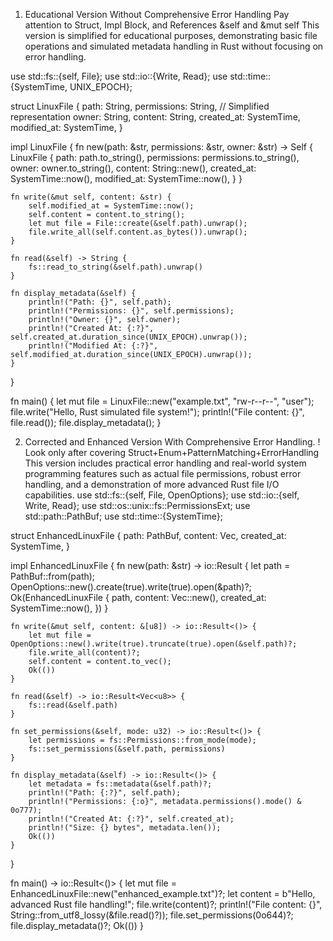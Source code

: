 1) Educational Version Without Comprehensive Error Handling
Pay attention to Struct, Impl Block, and References &self and &mut self
This version is simplified for educational purposes, demonstrating basic file operations and simulated metadata handling in Rust without focusing on error handling.

use std::fs::{self, File};
use std::io::{Write, Read};
use std::time::{SystemTime, UNIX_EPOCH};

struct LinuxFile {
    path: String,
    permissions: String, // Simplified representation
    owner: String,
    content: String,
    created_at: SystemTime,
    modified_at: SystemTime,
}

impl LinuxFile {
    fn new(path: &str, permissions: &str, owner: &str) -> Self {
        LinuxFile {
            path: path.to_string(),
            permissions: permissions.to_string(),
            owner: owner.to_string(),
            content: String::new(),
            created_at: SystemTime::now(),
            modified_at: SystemTime::now(),
        }
    }

    fn write(&mut self, content: &str) {
        self.modified_at = SystemTime::now();
        self.content = content.to_string();
        let mut file = File::create(&self.path).unwrap();
        file.write_all(self.content.as_bytes()).unwrap();
    }

    fn read(&self) -> String {
        fs::read_to_string(&self.path).unwrap()
    }

    fn display_metadata(&self) {
        println!("Path: {}", self.path);
        println!("Permissions: {}", self.permissions);
        println!("Owner: {}", self.owner);
        println!("Created At: {:?}", self.created_at.duration_since(UNIX_EPOCH).unwrap());
        println!("Modified At: {:?}", self.modified_at.duration_since(UNIX_EPOCH).unwrap());
    }
}

fn main() {
    let mut file = LinuxFile::new("example.txt", "rw-r--r--", "user");
    file.write("Hello, Rust simulated file system!");
    println!("File content: {}", file.read());
    file.display_metadata();
}

2) Corrected and Enhanced Version With Comprehensive Error Handling.
! Look only after covering Struct+Enum+PatternMatching+ErrorHandling 
This version includes practical error handling and real-world system programming features such as actual file permissions, robust error handling, and a demonstration of more advanced Rust file I/O capabilities.
use std::fs::{self, File, OpenOptions};
use std::io::{self, Write, Read};
use std::os::unix::fs::PermissionsExt;
use std::path::PathBuf;
use std::time::{SystemTime};

struct EnhancedLinuxFile {
    path: PathBuf,
    content: Vec<u8>,
    created_at: SystemTime,
}

impl EnhancedLinuxFile {
    fn new(path: &str) -> io::Result<Self> {
        let path = PathBuf::from(path);
        OpenOptions::new().create(true).write(true).open(&path)?;
        Ok(EnhancedLinuxFile {
            path,
            content: Vec::new(),
            created_at: SystemTime::now(),
        })
    }

    fn write(&mut self, content: &[u8]) -> io::Result<()> {
        let mut file = OpenOptions::new().write(true).truncate(true).open(&self.path)?;
        file.write_all(content)?;
        self.content = content.to_vec();
        Ok(())
    }

    fn read(&self) -> io::Result<Vec<u8>> {
        fs::read(&self.path)
    }

    fn set_permissions(&self, mode: u32) -> io::Result<()> {
        let permissions = fs::Permissions::from_mode(mode);
        fs::set_permissions(&self.path, permissions)
    }

    fn display_metadata(&self) -> io::Result<()> {
        let metadata = fs::metadata(&self.path)?;
        println!("Path: {:?}", self.path);
        println!("Permissions: {:o}", metadata.permissions().mode() & 0o777);
        println!("Created At: {:?}", self.created_at);
        println!("Size: {} bytes", metadata.len());
        Ok(())
    }
}

fn main() -> io::Result<()> {
    let mut file = EnhancedLinuxFile::new("enhanced_example.txt")?;
    let content = b"Hello, advanced Rust file handling!";
    file.write(content)?;
    println!("File content: {}", String::from_utf8_lossy(&file.read()?));
    file.set_permissions(0o644)?;
    file.display_metadata()?;
    Ok(())
}
